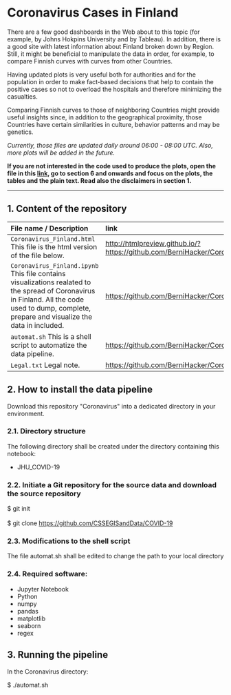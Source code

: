 # Coronavirus Cases in Finland

There are a few good dashboards in the Web about to this topic (for example, by Johns Hokpins University and by Tableau). In addition, there is a good site with latest information about Finland broken down by Region. Still, it might be beneficial to manipulate the data in order, for example, to compare Finnish curves with curves from other Countries.

Having updated plots is very useful both for authorities and for the population in order to make fact-based decisions that help to contain the positive cases so not to overload the hospitals and therefore minimizing the casualties.

Comparing Finnish curves to those of neighboring Countries might provide useful insights since, in addition to the geographical proximity, those Countries have certain similarities in culture, behavior patterns and may be genetics.

_Currently, those files are updated daily around 06:00 - 08:00 UTC. Also, more plots will be added in the future._

**If you are not interested in the code used to produce the plots, open the file in this [link](http://htmlpreview.github.io/?https://github.com/BerniHacker/Coronavirus/blob/master/Coronavirus_Finland.html), go to section 6 and onwards and focus on the plots, the tables and the plain text. Read also the disclaimers in section 1.**

---

## 1. Content of the repository

File name / Description | link
:---|:---
<code>Coronavirus_Finland.html</code> This file is the html version of the file below. | http://htmlpreview.github.io/?https://github.com/BerniHacker/Coronavirus/blob/master/Coronavirus_Finland.html
<code>Coronavirus_Finland.ipynb</code> This file contains visualizations realated to the spread of Coronavirus in Finland. All the code used to dump, complete, prepare and visualize the data in included. | https://github.com/BerniHacker/Coronavirus/blob/master/Coronavirus_Finland.ipynb
<code>automat.sh</code> This is a shell script to automatize the data pipeline. | https://github.com/BerniHacker/Coronavirus/blob/master/automat.sh
<code>Legal.txt</code> Legal note. | https://github.com/BerniHacker/Coronavirus/blob/master/Legal.txt

## 2. How to install the data pipeline

Download this repository "Coronavirus" into a dedicated directory in your environment.

### 2.1. Directory structure

The following directory shall be created under the directory containing this notebook:

- JHU_COVID-19

### 2.2. Initiate a Git repository for the source data and download the source repository

$ git init<br></br>
$ git clone https://github.com/CSSEGISandData/COVID-19

### 2.3. Modifications to the shell script

The file automat.sh shall be edited to change the path to your local directory

### 2.4. Required software:

- Jupyter Notebook
- Python
- numpy
- pandas
- matplotlib
- seaborn
- regex

## 3. Running the pipeline

In the Coronavirus directory:

$ ./automat.sh

